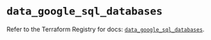 # `data_google_sql_databases`

Refer to the Terraform Registry for docs: [`data_google_sql_databases`](https://registry.terraform.io/providers/hashicorp/google-beta/5.39.0/docs/data-sources/google_sql_databases).
